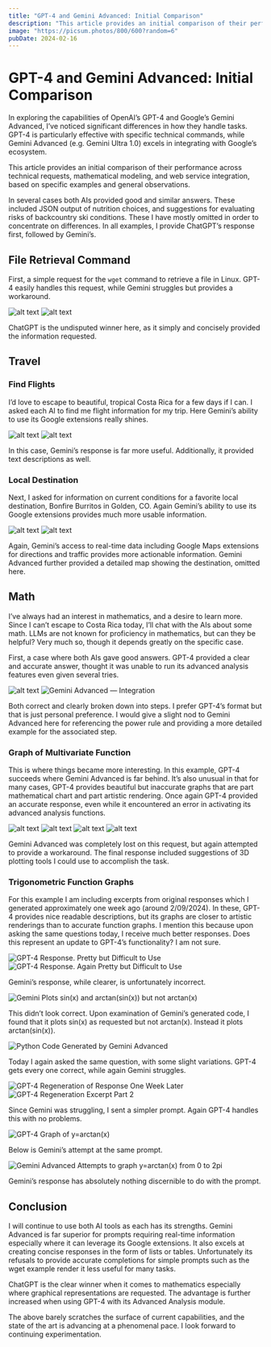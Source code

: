 ```yaml
---
title: "GPT-4 and Gemini Advanced: Initial Comparison"
description: "This article provides an initial comparison of their performance across technical requests, mathematical modeling, and web service integration, based on specific examples and general observations."
image: "https://picsum.photos/800/600?random=6"
pubDate: 2024-02-16
---
```


# GPT-4 and Gemini Advanced: Initial Comparison

In exploring the capabilities of OpenAI’s GPT-4 and Google’s Gemini Advanced, I’ve noticed significant differences in how they handle tasks. GPT-4 is particularly effective with specific technical commands, while Gemini Advanced (e.g. Gemini Ultra 1.0) excels in integrating with Google’s ecosystem.

This article provides an initial comparison of their performance across technical requests, mathematical modeling, and web service integration, based on specific examples and general observations.

In several cases both AIs provided good and similar answers. These included JSON output of nutrition choices, and suggestions for evaluating risks of backcountry ski conditions. These I have mostly omitted in order to concentrate on differences. In all examples, I provide ChatGPT’s response first, followed by Gemini’s.

## File Retrieval Command
First, a simple request for the `wget` command to retrieve a file in Linux. GPT-4 easily handles this request, while Gemini struggles but provides a workaround.

![alt text](/image/gpt4g-wget-gpt.png)
![alt text](/image/gpt4g-wget-gem.png)

ChatGPT is the undisputed winner here, as it simply and concisely provided the information requested.

## Travel
### Find Flights
I’d love to escape to beautiful, tropical Costa Rica for a few days if I can. I asked each AI to find me flight information for my trip. Here Gemini’s ability to use its Google extensions really shines.

![alt text](/image/gpt4g-flights-gpt.png)
![alt text](/image/gpt4g-flights-gem.png)

In this case, Gemini’s response is far more useful. Additionally, it provided text descriptions as well.

### Local Destination
Next, I asked for information on current conditions for a favorite local destination, Bonfire Burritos in Golden, CO. Again Gemini’s ability to use its Google extensions provides much more usable information.

![alt text](/image/gpt4g-bonfire-gpt.png)
![alt text](/image/gpt4g-bonfire-gem.png)

Again, Gemini’s access to real-time data including Google Maps extensions for directions and traffic provides more actionable information. Gemini Advanced further provided a detailed map showing the destination, omitted here.

## Math
I’ve always had an interest in mathematics, and a desire to learn more. Since I can’t escape to Costa Rica today, I’ll chat with the AIs about some math. LLMs are not known for proficiency in mathematics, but can they be helpful? Very much so, though it depends greatly on the specific case.

First, a case where both AIs gave good answers. GPT-4 provided a clear and accurate answer, thought it was unable to run its advanced analysis features even given several tries.

![alt text](/image/gpt4g-math-gpt-1.png)
![Gemini Advanced — Integration](/image/gpt4g-math-gem-1.png)

Both correct and clearly broken down into steps. I prefer GPT-4’s format but that is just personal preference. I would give a slight nod to Gemini Advanced here for referencing the power rule and providing a more detailed example for the associated step.

### Graph of Multivariate Function
This is where things became more interesting. In this example, GPT-4 succeeds where Gemini Advanced is far behind. It’s also unusual in that for many cases, GPT-4 provides beautiful but inaccurate graphs that are part mathematical chart and part artistic rendering. Once again GPT-4 provided an accurate response, even while it encountered an error in activating its advanced analysis functions.

![alt text](/image/gpt4g-math-gpt-2.png)
![alt text](/image/gpt4g-math-gem-2.png)
![alt text](/image/gpt4g-math-gem-3.png)
![alt text](/image/gpt4g-math-gem-4.png)

Gemini Advanced was completely lost on this request, but again attempted to provide a workaround. The final response included suggestions of 3D plotting tools I could use to accomplish the task.

### Trigonometric Function Graphs
For this example I am including excerpts from original responses which I generated approximately one week ago (around 2/09/2024). In these, GPT-4 provides nice readable descriptions, but its graphs are closer to artistic renderings than to accurate function graphs. I mention this because upon asking the same questions today, I receive much better responses. Does this represent an update to GPT-4’s functionality? I am not sure.

![GPT-4 Response. Pretty but Difficult to Use](/image/gpt4g-math-gpt-3.png)
![GPT-4 Response. Again Pretty but Difficult to Use](/image/gpt4g-math-gpt-4.png)

Gemini’s response, while clearer, is unfortunately incorrect.

![Gemini Plots sin(x) and arctan(sin(x)) but not arctan(x)](/image/gpt4g-math-gem-5.png)

This didn’t look correct. Upon examination of Gemini’s generated code, I found that it plots sin(x) as requested but not arctan(x). Instead it plots arctan(sin(x)).

![Python Code Generated by Gemini Advanced](/image/gpt4g-math-gem-6.png)

Today I again asked the same question, with some slight variations. GPT-4 gets every one correct, while again Gemini struggles.

![GPT-4 Regeneration of Response One Week Later](/image/gpt4g-math-gpt-5.png)
![GPT-4 Regeneration Excerpt Part 2](/image/gpt4g-math-gpt-6.png)

Since Gemini was struggling, I sent a simpler prompt. Again GPT-4 handles this with no problems.

![GPT-4 Graph of y=arctan(x)](/image/gpt4g-math-gpt-7.png)

Below is Gemini’s attempt at the same prompt.

![Gemini Advanced Attempts to graph y=arctan(x) from 0 to 2pi](/image/gpt4g-math-gem-7.png)

Gemini’s response has absolutely nothing discernible to do with the prompt.

## Conclusion

I will continue to use both AI tools as each has its strengths. Gemini Advanced is far superior for prompts requiring real-time information especially where it can leverage its Google extensions. It also excels at creating concise responses in the form of lists or tables. Unfortunately its refusals to provide accurate completions for simple prompts such as the wget example render it less useful for many tasks.

ChatGPT is the clear winner when it comes to mathematics especially where graphical representations are requested. The advantage is further increased when using GPT-4 with its Advanced Analysis module.

The above barely scratches the surface of current capabilities, and the state of the art is advancing at a phenomenal pace. I look forward to continuing experimentation.